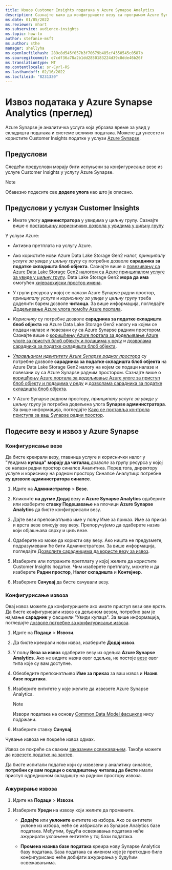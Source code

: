 ```yaml
---
title: Извоз Customer Insights података у Azure Synapse Analytics
description: Сазнајте како да конфигуришете везу са програмом Azure Synapse Analytics.
ms.date: 01/05/2022
ms.reviewer: mhart
ms.subservice: audience-insights
ms.topic: how-to
author: stefanie-msft
ms.author: sthe
manager: shellyha
ms.openlocfilehash: 289c8d545f057b3f70679b485cf4350545c0587b
ms.sourcegitcommit: e7cdf36a78a2b1dd2850183224d39c8dde46b26f
ms.translationtype: MT
ms.contentlocale: sr-Cyrl-RS
ms.lasthandoff: 02/16/2022
ms.locfileid: "8231330"
---
```

# <a name="export-data-to-azure-synapse-analytics-preview"></a>Извоз података у Azure Synapse Analytics (преглед)

Azure Synapse је аналитичка услуга која убрзава време за увид у складишта података и системе великих података. Можете да унесете и користите Customer Insights податке у услузи [Azure Synapse](/azure/synapse-analytics/overview-what-is).

## <a name="prerequisites"></a>Предуслови

Следећи предуслови морају бити испуњени за конфигурисање везе из услуге Customer Insights у услугу Azure Synapse.

> [!NOTE]
> Обавезно подесите све **доделе улога** као што је описано.  

## <a name="prerequisites-in-customer-insights"></a>Предуслови у услузи Customer Insights

* Имате улогу **администратора** у увидима у циљну групу. Сазнајте више о [постављању корисничких дозвола у увидима у циљну групу](permissions.md#assign-roles-and-permissions)

У услузи Azure: 

- Активна претплата на услугу Azure.

- Ако користите нови Azure Data Lake Storage Gen2 налог, *принципалу услуге за увиде у циљну групу* су потребне дозволе **сарадника за податке складишта блоб објекта**. Сазнајте више о [повезивању са Azure Data Lake Storage Gen2 налогом са Azure принципалом услуге за увиде у циљну групу](connect-service-principal.md). Data Lake Storage Gen2 **мора да има** омогућен [хијерархијски простор имена](/azure/storage/blobs/data-lake-storage-namespace).

- У групи ресурса у којој се налази Azure Synapse радни простор, *принципалу услуге* и *кориснику за увиде у циљну групу* треба доделити барем дозволе **читаоца**. За више информација, погледајте [Додељивање Azure улога помоћу Azure портала](/azure/role-based-access-control/role-assignments-portal).

- *Кориснику* су потребне дозволе **сарадника за податке складишта блоб објекта** на Azure Data Lake Storage Gen2 налогу на којем се подаци налазе и повезани су са Azure Synapse радним простором. Сазнајте више о [коришћењу Azure портала за додељивање Azure улоге за приступ блоб објекту и подацима у реду](/azure/storage/common/storage-auth-aad-rbac-portal) и [дозволама сарадника за податке складишта блоб објекта](/azure/role-based-access-control/built-in-roles#storage-blob-data-contributor).

- *[Управљаном идентитету Azure Synapse радног простора](/azure/synapse-analytics/security/synapse-workspace-managed-identity)* су потребне дозволе **сарадника за податке складишта блоб објекта** на Azure Data Lake Storage Gen2 налогу на којем се подаци налазе и повезани су са Azure Synapse радним простором. Сазнајте више о [коришћењу Azure портала за додељивање Azure улоге за приступ блоб објекту и подацима у реду](/azure/storage/common/storage-auth-aad-rbac-portal) и [дозволама сарадника за податке складишта блоб објекта](/azure/role-based-access-control/built-in-roles#storage-blob-data-contributor).

- У Azure Synapse радном простору, *принципалу услуге за увиде у циљну групу* је потребна додељена улога **Synapse администратора**. За више информација, погледајте [Како се поставља контрола приступа за ваш Synapse радни простор](/azure/synapse-analytics/security/how-to-set-up-access-control).

## <a name="set-up-the-connection-and-export-to-azure-synapse"></a>Подесите везу и извоз у Azure Synapse

### <a name="configure-a-connection"></a>Конфигурисање везе

Да бисте креирали везу, главница услуге и кориснички налог у "Увидима **купаца" морају да читалац** *дозволе* за групу ресурса у којој се налази радни простор синапсе Аналитика. Поред тога, директору услуге и кориснику на радном простору Синапсе Аналyтицс потребне **су дозволе администратора синапсе**. 

1. Идите на **Администратор** > **Везе**.

1. Кликните **на дугме Додај** везу и **Azure Synapse Analytics** одаберите или изаберите **ставку Подешавање** на плочици **Azure Synapse Analytics** да бисте конфигурисали везу.

1. Дајте вези препознатљиво име у пољу Име за приказ. Име за приказ и врста везе описују ову везу. Препоручујемо да одаберете назив који објашњава сврху и циљ везе.

1. Одаберите ко може да користи ову везу. Ако ништа не предузмете, подразумевани ће бити Администратори. За више информација, погледајте [Дозволите сарадницима да користе везу за извоз](connections.md#allow-contributors-to-use-a-connection-for-exports).

1. Изаберите или потражите претплату у којој желите да користите Customer Insights податке. Чим изаберете претплату, можете и да изаберете **Радни простор**, **Налог складишта** и **Контејнер**.

1. Изаберите **Сачувај** да бисте сачували везу.

### <a name="configure-an-export"></a>Конфигурисање извоза

Овај извоз можете да конфигуришете ако имате приступ вези ове врсте. Да бисте конфигурисали извоз са дељеном везом, потребно вам је најмање **сарадник** у фасцикли "Увиди купаца". За више информација, погледајте [дозволе потребне за конфигурисање извоза](export-destinations.md#set-up-a-new-export).

1. Идите на **Подаци** > **Извози**.

1. Да бисте креирали нови извоз, изаберите **Додај извоз**.

1. У пољу **Веза за извоз** одаберите везу из одељка **Azure Synapse Analytics**. Ако не видите назив овог одељка, не постоје [везе](connections.md) овог типа које су вам доступне.

1. Обезбедите препознатљиво **Име за приказ** за ваш извоз и **Назив базе података**.

1. Изаберите ентитете у које желите да извезете Azure Synapse Analytics.
   > [!NOTE]
   > Извори података на основу [Common Data Model фасцикле](connect-common-data-model.md) нису подржани.

2. Изаберите ставку **Сачувај**.

Чување извоза не покреће извоз одмах.

Извоз се покреће са сваким [заказаним освежавањем](system.md#schedule-tab). Такође можете да [извезете податке на захтев](export-destinations.md#run-exports-on-demand).

Да бисте испитали податке који су извезени у аналитику синапсе, **потребни су вам подаци о складиштењу читалац да бисте** имали приступ одредишном складишту на радном простору извоза. 

### <a name="update-an-export"></a>Ажурирање извоза

1. Идите на **Подаци** > **Извози**.

1. Изаберите **Уреди** на извозу који желите да промените.

   - **Додајте** или **уклоните** ентитете из избора. Ако се ентитети уклоне из избора, неће се избрисати из Synapse Analytics базе података. Међутим, будућа освежавања података неће ажурирати уклоњене ентитете у тој бази података.

   - **Промена назива базе података** креира нову Synapse Analytics базу података. База података са именом које је претходно било конфигурисано неће добијати ажурирања у будућим освежавањима.

